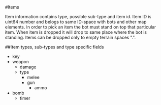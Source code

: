 #Items

Item information contains type, possible sub-type and item id. Item ID is uint64 number and belogs to same ID-space with bots and other map elements. In order to pick an item the bot must stand on top that particular item. When item is dropped it will drop to same place where the bot is standing. Items can be dropped only to empty terrain spaces ".".

##Item types, sub-types and type specific fields
- key
- weapon
  - damage
  - type
    - melee
    - gun
      - ammo
- bomb
  - timer
